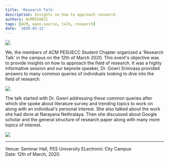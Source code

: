 ```yaml
---
title: 'Research Talk'
description: Insights on how to approach research
authors: ACMPESUECC
tags: [ACM, open-source, talk, research]
date: '2020-03-12'
---
```


![](https://raw.githubusercontent.com/acmpesuecc/acmpesuecc.github.io/master/img/res_card.png)

We, the members of ACM PESUECC Student Chapter organized a 'Research Talk' in
the campus on the 12th of March 2020. This event's objective was to provide
insights on how to approach the field of research. It was a highly informative
session and our keynote speaker, Dr. Gowri Srinivasa provided answers to many
common queries of individuals looking to dive into the field of research.

![](https://raw.githubusercontent.com/acmpesuecc/acmpesuecc.github.io/master/img/talk_hall.jpg)

The talk started with Dr. Gowri addressing these common queries after which she
spoke about literature survey and trending topics to work on along with an
individual's personal interest. She also talked about the work she had done at
Narayana Nethralaya. Then she discussed about Google scholar and the general
structure of research paper along with many more topics of interest.

![](https://raw.githubusercontent.com/acmpesuecc/acmpesuecc.github.io/master/img/res_interaction.jpg)

---

Venue: Seminar Hall, PES University ELectronic City Campus\
Date: 12th of March, 2020.
